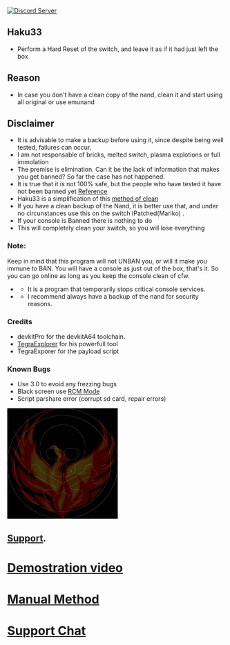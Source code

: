 <a href="https://discord.io/myrincon"><img src="https://discordapp.com/api/guilds/516631805621960704/embed.png" alt="Discord Server" /></a>

## Haku33
* Perform a Hard Reset of the switch, and leave it as if it had just left the box

## Reason
* In case you don't have a clean copy of the nand, clean it and start using all original or use emunand

## Disclaimer
* It is advisable to make a backup before using it, since despite being well tested, failures can occur.
* I am not responsable of bricks, melted switch, plasma explotions or full immolation
* The premise is elimination. Can it be the lack of information that makes you get banned? So far the case has not happened.
* It is true that it is not 100% safe, but the people who have tested it have not  been banned yet [Reference](https://youtu.be/9jV8iN7LJPY?list=PLNawpCFHdbXY-ZgF43vEJBk2IoweJfAlm)
* Haku33 is a simplification of this [method of clean](https://youtu.be/9jV8iN7LJPY?list=PLNawpCFHdbXY-ZgF43vEJBk2IoweJfAlm) 
* If you have a clean backup of the Nand, it is better use that, and under no circunstances use this on the switch IPatched(Mariko) .
* If your console is Banned there is nothing to do
* This will completely clean your switch, so you will lose everything


### Note:
Keep in mind that this program will not UNBAN you, or will it make you immune to BAN.
You will have a console as just out of the box, that's it.
So you can go online as long as you keep the console clean of cfw.
* * It is a program that temporarily stops critical console services.
* * I recommend always have a backup of the nand for security reasons.



### Credits
* devkitPro for the devkitA64 toolchain.
* [TegraExplorer](https://github.com/suchmememanyskill/TegraExplorer) for his powerfull tool
* TegraExporer for the payload script

### Known Bugs
* Use 3.0 to evoid any frezzing bugs
* Black screen use [RCM Mode](https://github.com/StarDustCFW/Haku33/tree/master/romfs)
* Script parshare error (corrupt sd card, repair errors)

<a href="https://discord.io/myrincon"><img src="icon.jpg" alt="Discord Server" /></a>


## [Support](https://discord.io/myrincon).

# [Demostration video](https://youtu.be/X1VpT3DwN-E)
# [Manual Method](https://youtu.be/9jV8iN7LJPY?list=PLNawpCFHdbXY-ZgF43vEJBk2IoweJfAlm)
# [Support Chat](https://discord.io/myrincon)
